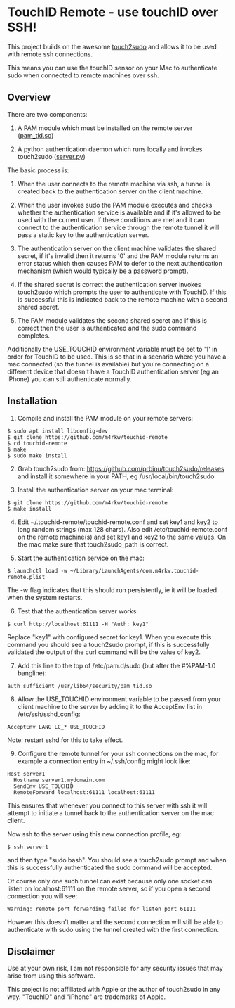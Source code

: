 # TouchID Remote - use touchID over SSH!

This project builds on the awesome [touch2sudo](https://github.com/prbinu/touch2sudo) and allows it to be used with
remote ssh connections.

This means you can use the touchID sensor on your Mac to authenticate sudo when connected to remote machines over ssh.


## Overview

There are two components:

1) A PAM module which must be installed on the remote server ([pam\_tid.so](https://github.com/m4rkw/touchid-remote/blob/master/pam_tid.c))

2) A python authentication daemon which runs locally and invokes touch2sudo
([server.py](https://github.com/m4rkw/touchid-remote/blob/master/server.py))

The basic process is:

1) When the user connects to the remote machine via ssh, a tunnel is created
back to the authentication server on the client machine.

2) When the user invokes sudo the PAM module executes and checks whether the
authentication service is available and if it's allowed to be used with the
current user. If these conditions are met and it can connect to the
authentication service through the remote tunnel it will pass a static key to
the authentication server.

3) The authentication server on the client machine validates the shared secret,
if it's invalid then it returns '0' and the PAM module returns an error status
which then causes PAM to defer to the next authentication mechanism (which would
typically be a password prompt).

4) If the shared secret is correct the authentication server invokes touch2sudo
which prompts the user to authenticate with TouchID. If this is successful this
is indicated back to the remote machine with a second shared secret.

5) The PAM module validates the second shared secret and if this is correct then
the user is authenticated and the sudo command completes.

Additionally the USE\_TOUCHID environment variable must be set to '1' in order
for TouchID to be used. This is so that in a scenario where you have a mac
connected (so the tunnel is available) but you're connecting on a different
device that doesn't have a TouchID authentication server (eg an iPhone) you can
still authenticate normally.

## Installation

1) Compile and install the PAM module on your remote servers:

````
$ sudo apt install libconfig-dev
$ git clone https://github.com/m4rkw/touchid-remote
$ cd touchid-remote
$ make
$ sudo make install
````

2) Grab touch2sudo from: https://github.com/prbinu/touch2sudo/releases and
install it somewhere in your PATH, eg /usr/local/bin/touch2sudo

3) Install the authentication server on your mac terminal:

````
$ git clone https://github.com/m4rkw/touchid-remote
$ make install
````

4) Edit ~/.touchid-remote/touchid-remote.conf and set key1 and key2 to long
random strings (max 128 chars). Also edit /etc/touchid-remote.conf on the remote
machine(s) and set key1 and key2 to the same values. On the mac make sure that
touch2sudo\_path is correct.

5) Start the authentication service on the mac:

````
$ launchctl load -w ~/Library/LaunchAgents/com.m4rkw.touchid-remote.plist
````

The -w flag indicates that this should run persistently, ie it will be loaded
when the system restarts.

6) Test that the authentication server works:

````
$ curl http://localhost:61111 -H "Auth: key1"
````

Replace "key1" with configured secret for key1. When you execute this command
you should see a touch2sudo prompt, if this is successfully validated the output
of the curl command will be the value of key2.

7) Add this line to the top of /etc/pam.d/sudo (but after the #%PAM-1.0
bangline):

````
auth sufficient /usr/lib64/security/pam_tid.so
````

8) Allow the USE\_TOUCHID environment variable to be passed from your client
machine to the server by adding it to the AcceptEnv list in
/etc/ssh/sshd\_config:

````
AcceptEnv LANG LC_* USE_TOUCHID
````

Note: restart sshd for this to take effect.

9) Configure the remote tunnel for your ssh connections on the mac, for example
a connection entry in ~/.ssh/config might look like:

````
Host server1
  Hostname server1.mydomain.com
  SendEnv USE_TOUCHID
  RemoteForward localhost:61111 localhost:61111
````

This ensures that whenever you connect to this server with ssh it will attempt
to initiate a tunnel back to the authentication server on the mac client.

Now ssh to the server using this new connection profile, eg:

````
$ ssh server1
````

and then type "sudo bash". You should see a touch2sudo prompt and when this is
successfully authenticated the sudo command will be accepted.

Of course only one such tunnel can exist because only one socket can listen on
localhost:61111 on the remote server, so if you open a second connection you
will see:

````
Warning: remote port forwarding failed for listen port 61111
````

However this doesn't matter and the second connection will still be able to
authenticate with sudo using the tunnel created with the first connection.

## Disclaimer

Use at your own risk, I am not responsible for any security issues that may
arise from using this software.

This project is not affiliated with Apple or the author of touch2sudo in any
way. "TouchID" and "iPhone" are trademarks of Apple.
